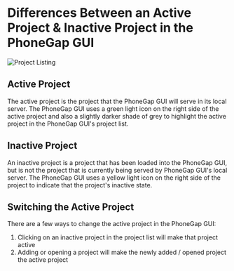 # Differences Between an Active Project & Inactive Project in the PhoneGap GUI

![Project Listing](https://raw.github.com/hermwong/phonegap-gui/master/docs-assets/active/docs-active-project.png)

## Active Project

The active project is the project that the PhoneGap GUI will serve in its local server. The PhoneGap GUI uses a green light icon on the right side of the active project and also a slightly darker shade of grey to highlight the active project in the PhoneGap GUI's project list.

## Inactive Project

An inactive project is a project that has been loaded into the PhoneGap GUI, but is not the project that is currently being served by PhoneGap GUI's local server. The PhoneGap GUI uses a yellow light icon on the right side of the project to indicate that the project's inactive state.

## Switching the Active Project

There are a few ways to change the active project in the PhoneGap GUI:

1. Clicking on an inactive project in the project list will make that project active
1. Adding or opening a project will make the newly added / opened project the active project

